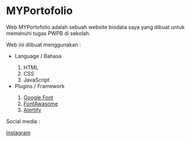 # MYPortofolio
<p>Web MYPortofolio adalah sebuah website biodata saya yang dibuat untuk memenuhi tugas PWPB di sekolah.</p>
<p>Web ini diibuat menggunakan : <p>
<p>
  <ul>
    <li>Language / Bahasa</li>
    <ol type="1">
      <li>HTML</li>
      <li>CSS</li>
      <li>JavaScript</li>
    </ol>
    <li>Plugins / Framework</li>
    <ol type="1">
      <li>
        <a href="https://fonts.google.com/">Google Font</a>
      </li>
      <li>
        <a href="https://fontawesome.com/">FontAwasome</a>
      </li>
      <li>
        <a href="https://alertifyjs.com/">Alertify</a>
      </li>
    </ol>
  </ul>
</p>

<p>Social media :</p>
<p>
  <a href="https://instagram.com/ajnrji_">Instagram</a>
</p>
